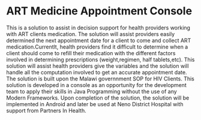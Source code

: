 # ART Medicine Appointment Console

This is a solution to assist in decision support for health providers working with ART clients medication. 
The solution will assist providers easily determined the next appointment date for a client to come and collect ART medication.Currentlt, health providers find it 
difficult to determine when a client should come to refill their medication with the different factors involved in determining prescriptions (weight,regimen, half tablets,etc). This solution will assist health providers give the variables and the solution will handle all the computation involved to get an accurate appointment 
date. The solution is built upon the Malawi governnment SOP for HIV Clients.
This solution is developed in a console as an opportunity for the development team to apply their skills in Java Programming without the use of any Modern Frameworks. Upon completion of the solution, the solution will be implemented in Android and later be used at Neno District Hospital with support from Partners In Health.
